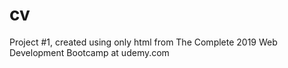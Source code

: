 # cv
Project #1, created using only html from The Complete 2019 Web Development Bootcamp at udemy.com

